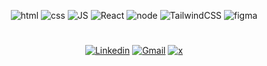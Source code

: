 
<div align='center'>
  
![html](https://img.shields.io/badge/html-0D1117?style=for-the-badge&logo=html5&logoColor=red)
![css](https://img.shields.io/badge/css-0D1117?style=for-the-badge&logo=css3&logoColor=0077B5)
![JS](https://img.shields.io/badge/javascript-0D1117?style=for-the-badge&logo=javascript&logoColor=F7DF1E)
![React](https://img.shields.io/badge/react-0D1117?style=for-the-badge&logo=react&logoColor=38B2AC)
![node](https://img.shields.io/badge/nodejs-0D1117?style=for-the-badge&logo=node.js&logoColor=green)
![TailwindCSS](https://img.shields.io/badge/TailwindCSS-0D1117?style=for-the-badge&logo=tailwind-css&logoColor=38B2AC)
![figma](https://img.shields.io/badge/figma-0D1117?style=for-the-badge&logo=figma&logoColor=orange)

#

[![Linkedin](https://img.shields.io/badge/linkedin-0D1117?style=for-the-badge&logo=linkedin&logoColor=0077B5)](https://www.linkedin.com/in/jonatasquirino/)
<a href = "mailto:quirinoj02@gmail.com">![Gmail](https://img.shields.io/badge/gmail-0D1117?style=for-the-badge&logo=gmail&logoColor=red)</a>
[![x](https://img.shields.io/badge/twitter-0D1117?style=for-the-badge&logo=x&logoColor=fff)](https://www.twitter.com/ojonatasquirino/)
